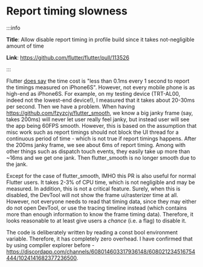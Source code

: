 # Report timing slowness

:::info

**Title**: Allow disable report timing in profile build since it takes not-negligible amount of time

**Link**: https://github.com/flutter/flutter/pull/113526

:::

Flutter [does say](https://api.flutter.dev/flutter/dart-ui/PlatformDispatcher/onReportTimings.html) the time cost is "less than 0.1ms every 1 second to report the timings measured on iPhone6S". However, not every mobile phone is as high-end as iPhone6S. For example, on my testing device (TRT-AL00, indeed not the lowest-end device!), I measured that it takes about 20-30ms per second. Then we have a problem. When having https://github.com/fzyzcjy/flutter_smooth, we know a big janky frame (say, takes 200ms) will never let user really feel janky, but instead user will see the app being 60FPS smooth. However, this is based on the assumption that misc work such as report timings should not block the UI thread for a continuous period of time - which is not true if report timings happens. After the 200ms janky frame, we see about 6ms of report timing. Among with other things such as dispatch touch events, they easily take up more than ~16ms and we get one jank. Then flutter_smooth is no longer smooth due to the jank.

Except for the case of flutter_smooth, IMHO this PR is also useful for normal Flutter users. It takes 2-3% of CPU time, which is not negligible and may be measured. In addition, this is not a critical feature. Surely, when this is disabled, the DevTool will not show the frame ui/rasterizer time at all. However, not everyone needs to read that timing data, since they may either do not open DevTool, or use the tracing timeline instead (which contains more than enough information to know the frame timing data). Therefore, it looks reasonable to at least give users a *chance* (i.e. a flag) to disable it.

The code is deliberately written by reading a const bool environment variable. Therefore, it has completely zero overhead. I have confirmed that by using compiler explorer before - https://discordapp.com/channels/608014603317936148/608021234516754444/1024141682377236500.